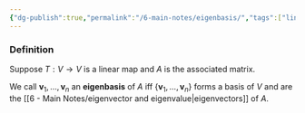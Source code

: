 ```yaml
---
{"dg-publish":true,"permalink":"/6-main-notes/eigenbasis/","tags":["linear_algebra","info"]}
---
```


### Definition

Suppose $T:V \rightarrow V$ is a linear map and $A$ is the associated matrix.

We call $\mathbf{v}_{1},\dots,\mathbf{v}_{n}$ an **eigenbasis** of $A$ iff $\{ \mathbf{v}_{1},\dots,\mathbf{v}_{n} \}$ forms a basis of $V$ and are the [[6 - Main Notes/eigenvector and eigenvalue\|eigenvectors]] of $A$.
